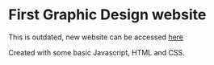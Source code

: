 # First Graphic Design website
This is outdated, new website can be accessed [here](https://justingu.design/graphic-design-website/)


Created with some basic Javascript, HTML and CSS.
